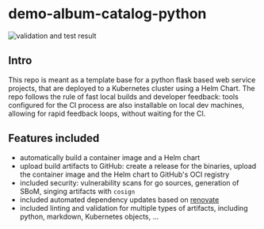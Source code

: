 # demo-album-catalog-python

![validation and test result](https://github.com/giantswarm/demo-album-catalog-python/actions/workflows/validate-test.yaml/badge.svg?event=push)

## Intro

This repo is meant as a template base for a python flask based web service projects, that are deployed to a Kubernetes cluster
using a Helm Chart. The repo follows the rule of fast local builds and developer feedback: tools configured for the CI
process are also installable on local dev machines, allowing for rapid feedback loops, without waiting for
the CI.

## Features included

- automatically build a container image and a Helm chart
- upload build artifacts to GitHub: create a release for the binaries, upload the container image and the Helm chart
  to GitHub's OCI registry
- included security: vulnerability scans for go sources, generation of SBoM, singing artifacts with `cosign`
- included automated dependency updates based on [renovate](renovatebot.com)
- included linting and validation for multiple types of artifacts, including python, markdown, Kubernetes objects, ...
